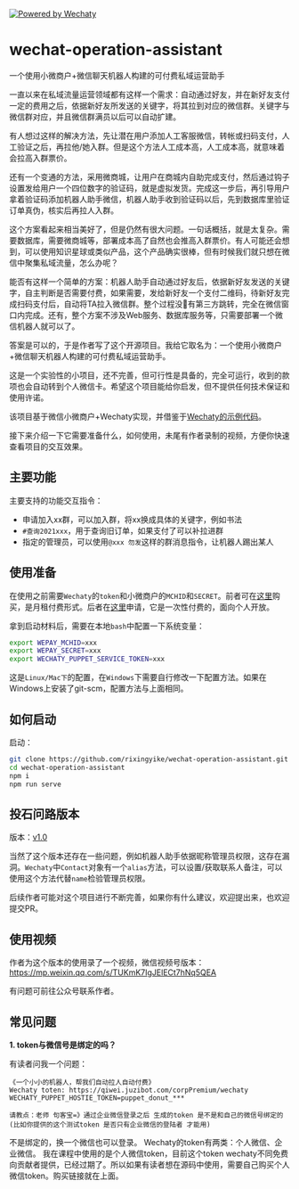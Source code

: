 [![Powered by Wechaty](https://img.shields.io/badge/Powered%20By-Wechaty-brightgreen.svg)](https://wechaty.js.org)

# wechat-operation-assistant
一个使用小微商户+微信聊天机器人构建的可付费私域运营助手

一直以来在私域流量运营领域都有这样一个需求：自动通过好友，并在新好友支付一定的费用之后，依据新好友所发送的关键字，将其拉到对应的微信群。关键字与微信群对应，并且微信群满员以后可以自动扩建。

有人想过这样的解决方法，先让潜在用户添加人工客服微信，转帐或扫码支付，人工验证之后，再拉他/她入群。但是这个方法人工成本高，人工成本高，就意味着会拉高入群票价。

还有一个变通的方法，采用微商城，让用户在商城内自助完成支付，然后通过钩子设置发给用户一个四位数字的验证码，就是虚拟发货。完成这一步后，再引导用户拿着验证码添加机器人助手微信，机器人助手收到验证码以后，先到数据库里验证订单真伪，核实后再拉人入群。

这个方案看起来相当美好了，但是仍然有很大问题。一句话概括，就是太复杂。需要数据库，需要微商城等，部署成本高了自然也会推高入群票价。有人可能还会想到，可以使用知识星球或类似产品，这个产品确实很棒，但有时候我们就只想在微信中聚集私域流量，怎么办呢？

能否有这样一个简单的方案：机器人助手自动通过好友后，依据新好友发送的关键字，自主判断是否需要付费，如果需要，发给新好友一个支付二维码，待新好友完成扫码支付后，自动将TA拉入微信群。整个过程没有第三方跳转，完全在微信窗口内完成。还有，整个方案不涉及Web服务、数据库服务等，只需要部署一个微信机器人就可以了。

答案是可以的，于是作者写了这个开源项目。我给它取名为：一个使用小微商户+微信聊天机器人构建的可付费私域运营助手。

这是一个实验性的小项目，还不完善，但可行性是具备的，完全可运行，收到的款项也会自动转到个人微信卡。希望这个项目能给你启发，但不提供任何技术保证和使用许诺。

该项目基于微信小微商户+Wechaty实现，并借鉴于[Wechaty的示例代码](https://github.com/wechaty/wechaty-getting-started)。

接下来介绍一下它需要准备什么，如何使用，未尾有作者录制的视频，方便你快速查看项目的交互效果。

## 主要功能

主要支持的功能交互指令：

- 申请加入xx群，可以加入群，将xx换成具体的关键字，例如书法
- `#查询2021xxx`，用于查询旧订单，如果支付了可以补拉进群
- 指定的管理员，可以使用`@xxx 勿发`这样的群消息指令，让机器人踢出某人

## 使用准备

在使用之前需要`Wechaty`的`token`和小微商户的`MCHID`和`SECRET`。前者可在[这里](https://qiwei.juzibot.com/corpPremium/wechaty)购买，是月租付费形式。后者在[这里](https://pay.xunhuweb.com/)申请，它是一次性付费的，面向个人开放。

拿到启动材料后，需要在本地`bash`中配置一下系统变量：

```bash
export WEPAY_MCHID=xxx
export WEPAY_SECRET=xxx
export WECHATY_PUPPET_SERVICE_TOKEN=xxx
```

这是`Linux/Mac下`的配置，在`Windows`下需要自行修改一下配置方法。如果在Windows上安装了git-scm，配置方法与上面相同。

## 如何启动

启动：

```bash
git clone https://github.com/rixingyike/wechat-operation-assistant.git --depth=1
cd wechat-operation-assistant
npm i
npm run serve
```

## 投石问路版本

版本：[v1.0](https://github.com/rixingyike/wechat-operation-assistant/releases/tag/v1.0)

当然了这个版本还存在一些问题，例如机器人助手依据昵称管理员权限，这存在漏洞。`Wechaty`中`Contact`对象有一个`alias`方法，可以设置/获取联系人备注，可以使用这个方法代替`name`检验管理员权限。

后续作者可能对这个项目进行不断完善，如果你有什么建议，欢迎提出来，也欢迎提交PR。

## 使用视频

作者为这个版本的使用录了一个视频，微信视频号版本：
https://mp.weixin.qq.com/s/TUKmK7IgJElECt7hNq5QEA

有问题可前往公众号联系作者。

## 常见问题

**1. token与微信号是绑定的吗？**

有读者问我一个问题：

```
《一个小小的机器人，帮我们自动拉人自动付费》
Wechaty toten: https://qiwei.juzibot.com/corpPremium/wechaty
WECHATY_PUPPET_HOSTIE_TOKEN=puppet_donut_***

请教点：老师 句客宝=》通过企业微信登录之后 生成的token 是不是和自己的微信号绑定的(比如你提供的这个测试token 是否只有企业微信的登陆者 才能用)
```

不是绑定的，换一个微信也可以登录。
Wechaty的token有两类：个人微信、企业微信。
我在课程中使用的是个人微信token，目前这个token wechaty不同免费向贡献者提供，已经过期了。所以如果有读者想在源码中使用，需要自己购买个人微信token。购买链接就在上面。
